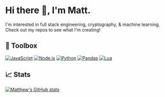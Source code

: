 # Hi there 👋, I'm Matt.

I'm interested in full stack engineering, cryptography, & machine learning. Check out my repos to see what I'm creating!

## 🔧 Toolbox
[![JavaScript](https://img.shields.io/badge/Javascript-%23e8b313.svg?style=for-the-badge&logo=JavaScript&logoColor=white)](https://www.javascript.com/)
[![Node.js](https://img.shields.io/badge/Node.js-%2361B347.svg?style=for-the-badge&logo=node.js&logoColor=white)](https://nodejs.org/en/)
[![Python](https://img.shields.io/badge/python-3670A0?style=for-the-badge&logo=python&logoColor=white)](https://www.python.org)
[![Pandas](https://img.shields.io/badge/pandas-%23150458.svg?style=for-the-badge&logo=pandas&logoColor=white)](https://pandas.pydata.org/docs/)
[![Lua](https://img.shields.io/badge/Lua-%23013243.svg?style=for-the-badge&logo=lua&logoColor=white)](https://www.lua.org/)

## 📈 Stats
[![Matthew's GitHub stats](https://github-readme-stats.vercel.app/api?username=mjallen729&show_icons=true&theme=tokyonight)](https://github.com/mjallen729?tab=repositories)

